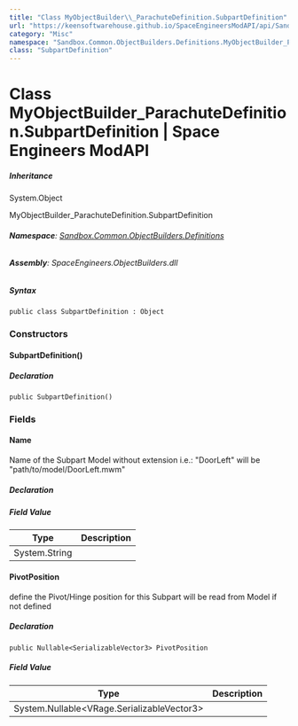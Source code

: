 ```yaml
---
title: "Class MyObjectBuilder\\_ParachuteDefinition.SubpartDefinition"
url: "https://keensoftwarehouse.github.io/SpaceEngineersModAPI/api/Sandbox.Common.ObjectBuilders.Definitions.MyObjectBuilder_ParachuteDefinition.SubpartDefinition.html"
category: "Misc"
namespace: "Sandbox.Common.ObjectBuilders.Definitions.MyObjectBuilder_ParachuteDefinition"
class: "SubpartDefinition"
---
```


# Class MyObjectBuilder\_ParachuteDefinition.SubpartDefinition | Space Engineers ModAPI

##### Inheritance

System.Object

MyObjectBuilder\_ParachuteDefinition.SubpartDefinition

###### **Namespace**: [Sandbox.Common.ObjectBuilders.Definitions](https://keensoftwarehouse.github.io/SpaceEngineersModAPI/api/Sandbox.Common.ObjectBuilders.Definitions.html)

###### **Assembly**: SpaceEngineers.ObjectBuilders.dll

##### Syntax

```
public class SubpartDefinition : Object
```

### Constructors

#### SubpartDefinition()

##### Declaration

```
public SubpartDefinition()
```

### Fields

#### Name

Name of the Subpart Model without extension i.e.: "DoorLeft" will be "path/to/model/DoorLeft.mwm"

##### Declaration

##### Field Value

| Type | Description |
| --- | --- |
| System.String |     |

#### PivotPosition

define the Pivot/Hinge position for this Subpart will be read from Model if not defined

##### Declaration

```
public Nullable<SerializableVector3> PivotPosition
```

##### Field Value

| Type | Description |
| --- | --- |
| System.Nullable<VRage.SerializableVector3\> |     |